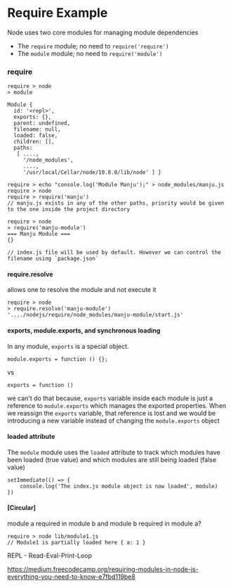 # Require Example

Node uses two core modules for managing module dependencies

- The `require` module; no need to `require('require')`
- The `module` module; no need to `require('module')`


### require

```
require > node
> module

Module {
  id: '<repl>',
  exports: {},
  parent: undefined,
  filename: null,
  loaded: false,
  children: [],
  paths:
   [ ....,
     '/node_modules',
     ....,
     '/usr/local/Cellar/node/10.8.0/lib/node' ] }
```

```
require > echo "console.log('Module Manju');" > node_modules/manju.js
require > node
require > require('manju')
// manju.js exists in any of the other paths, priority would be given to the one inside the project directory
```

```
require > node
> require('manju-module')
=== Manju Module ===
{}

// index.js file will be used by default. However we can control the filename using `package.json`
```

#### require.resolve

allows one to resolve the module and not execute it

```
require > node
> require.resolve('manju-module')
'..../nodejs/require/node_modules/manju-module/start.js'
```

#### exports, module.exports, and synchronous loading

In any module, `exports` is a special object.

```
module.exports = function () {};
```

vs

```
exports = function ()
```

we can't do that because, `exports` variable inside each module is just a reference to `module.exports` which manages the exported properties. When we reassign the `exports` variable, that reference is lost and we would be introducing a new variable instead of changing the `module.exports` object

#### loaded attribute

The `module` module uses the `loaded` attribute to track which modules have been loaded (true value) and which modules are still being loaded (false value)

```
setImmediate(() => {
    console.log('The index.js module object is now loaded', module)
})
```

#### [Circular]

module a required in module b and module b required in module a?

```
require > node lib/module1.js
// Module1 is partially loaded here { a: 1 }
```

REPL - Read-Eval-Print-Loop

https://medium.freecodecamp.org/requiring-modules-in-node-js-everything-you-need-to-know-e7fbd119be8